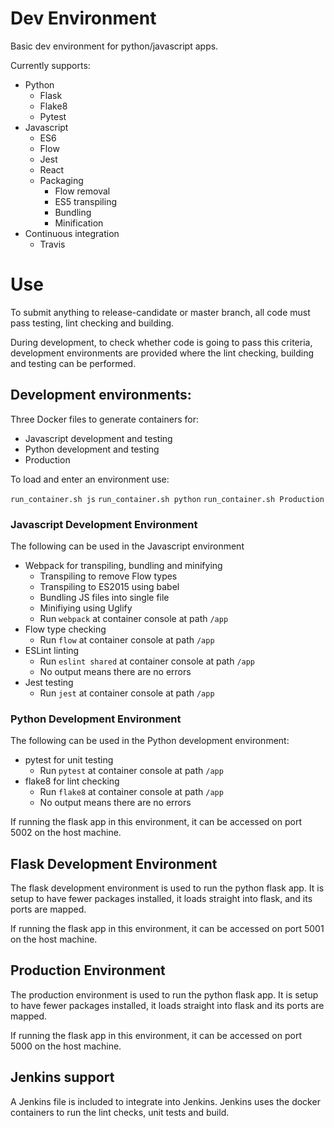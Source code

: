 # Dev Environment

Basic dev environment for python/javascript apps.

Currently supports:

* Python
   * Flask
   * Flake8
   * Pytest
* Javascript
   * ES6
   * Flow
   * Jest
   * React
   * Packaging
      - Flow removal
      - ES5 transpiling
      - Bundling
      - Minification
* Continuous integration
   * Travis

# Use
To submit anything to release-candidate or master branch, all code must pass testing, lint checking and building.

During development, to check whether code is going to pass this criteria, development environments are provided where the lint checking, building and testing can be performed.

## Development environments:

Three Docker files to generate containers for:

* Javascript development and testing
* Python development and testing
* Production

To load and enter an environment use:

`run_container.sh js`
`run_container.sh python`
`run_container.sh Production`

### Javascript Development Environment

The following can be used in the Javascript environment

* Webpack for transpiling, bundling and minifying
  * Transpiling to remove Flow types
  * Transpiling to ES2015 using babel
  * Bundling JS files into single file
  * Minifiying using Uglify
  * Run `webpack` at container console at path `/app`
* Flow type checking
  * Run `flow` at container console at path `/app`
* ESLint linting
  * Run `eslint shared` at container console at path `/app`
  * No output means there are no errors
* Jest testing
  * Run `jest` at container console at path `/app`

### Python Development Environment

The following can be used in the Python development environment:

* pytest for unit testing
  * Run `pytest` at container console at path `/app`
* flake8 for lint checking
  * Run `flake8` at container console at path `/app`
  * No output means there are no errors

If running the flask app in this environment, it can be accessed on port 5002 on the host machine.

## Flask Development Environment

The flask development environment is used to run the python flask app. It is setup to have fewer packages installed, it loads straight into flask, and its ports are mapped.

If running the flask app in this environment, it can be accessed on port 5001 on the host machine.

## Production Environment

The production environment is used to run the python flask app. It is setup to have fewer packages installed, it loads straight into flask and its ports are mapped.

If running the flask app in this environment, it can be accessed on port 5000 on the host machine.

## Jenkins support

A Jenkins file is included to integrate into Jenkins. Jenkins uses the docker containers  to run the lint checks, unit tests and build.




